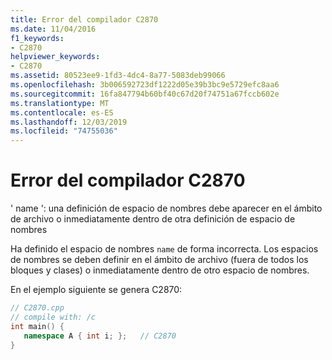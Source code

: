 ```yaml
---
title: Error del compilador C2870
ms.date: 11/04/2016
f1_keywords:
- C2870
helpviewer_keywords:
- C2870
ms.assetid: 80523ee9-1fd3-4dc4-8a77-5083deb99066
ms.openlocfilehash: 3b006592723df1222d05e39b3bc9e5729efc8aa6
ms.sourcegitcommit: 16fa847794b60bf40c67d20f74751a67fccb602e
ms.translationtype: MT
ms.contentlocale: es-ES
ms.lasthandoff: 12/03/2019
ms.locfileid: "74755036"
---
```

# <a name="compiler-error-c2870"></a>Error del compilador C2870

' name ': una definición de espacio de nombres debe aparecer en el ámbito de archivo o inmediatamente dentro de otra definición de espacio de nombres

Ha definido el espacio de nombres `name` de forma incorrecta. Los espacios de nombres se deben definir en el ámbito de archivo (fuera de todos los bloques y clases) o inmediatamente dentro de otro espacio de nombres.

En el ejemplo siguiente se genera C2870:

```cpp
// C2870.cpp
// compile with: /c
int main() {
   namespace A { int i; };   // C2870
}
```
